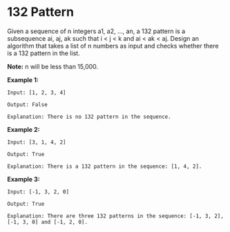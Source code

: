 # 132 Pattern

Given a sequence of n integers a1, a2, ..., an, a 132 pattern is a subsequence ai, aj, ak such that i < j < k and ai < ak < aj. Design an algorithm that takes a list of n numbers as input and checks whether there is a 132 pattern in the list.

**Note:** n will be less than 15,000.

**Example 1:**

```pseudo
Input: [1, 2, 3, 4]

Output: False

Explanation: There is no 132 pattern in the sequence.
```

**Example 2:**

```pseudo
Input: [3, 1, 4, 2]

Output: True

Explanation: There is a 132 pattern in the sequence: [1, 4, 2].
```

**Example 3:**

```pseudo
Input: [-1, 3, 2, 0]

Output: True

Explanation: There are three 132 patterns in the sequence: [-1, 3, 2], [-1, 3, 0] and [-1, 2, 0].
```
